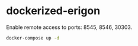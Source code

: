 # dockerized-erigon

Enable remote access to ports: 8545, 8546, 30303.

```bash
docker-compose up -d
```
